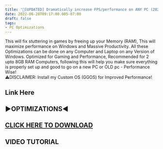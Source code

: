 ```yaml
---
title: '🔧[UPDATED] Dramatically increase FPS/performance on ANY PC (2022) Lag/Stuttering fix'
date: 2022-06-28T09:17:00.005-07:00
draft: false
tags: 
- PC Optimizations
---
```



This will fix stuttering in games by freeing up your Memory (RAM), This will maximize performance on Windows and Massive Productivity. All these Optimizations can be done on any Computer and Laptop on any Version of Windows. Optimized for Gaming and Performance, Recommended for 2 upto 8GB RAM Computers, following this will help you make sure everything is properly set up and good to go on a new PC or OLD pc - Performance Wise!  
⚠DISCLAIMER: Install my Custom OS (GGOS) for Improved Performance!

Link Here
---------

▶OPTIMIZATIONS◀
---------------

**[CLICK HERE TO DOWNLOAD](https://tinyurl.com/updated-optimizations)**
-----------------------------------------------------------------------

**VIDEO TUTORIAL**
------------------
